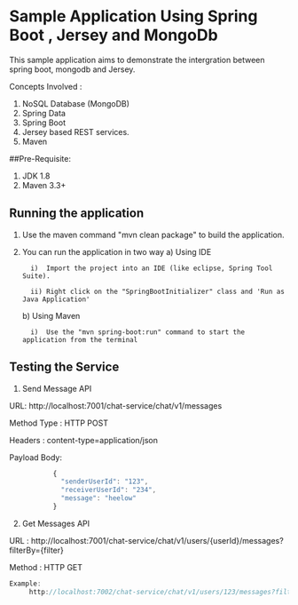 # Sample Application Using Spring Boot , Jersey and MongoDb

This sample application aims to demonstrate the intergration between spring boot, mongodb and Jersey.

Concepts Involved :

1. NoSQL Database (MongoDB)
2. Spring Data 
3. Spring Boot
4. Jersey based REST services.
5. Maven 


##Pre-Requisite:

1. JDK 1.8
2. Maven 3.3+


## Running the application

1. Use the maven command  "mvn clean package" to build the application.
2. You can run the application in two way
    a) Using IDE 

         i)  Import the project into an IDE (like eclipse, Spring Tool Suite). 

         ii) Right click on the "SpringBootInitializer" class and 'Run as Java Application' 

    b) Using Maven

         i)  Use the "mvn spring-boot:run" command to start the application from the terminal


## Testing the Service

1. Send Message API

URL: http://localhost:7001/chat-service/chat/v1/messages

Method Type : HTTP POST

Headers :
      content-type=application/json
      
 Payload Body:
 
 ```javascript
            {
              "senderUserId": "123",
              "receiverUserId": "234",
              "message": "heelow"
            }  
```

2. Get Messages API

URL : http://localhost:7001/chat-service/chat/v1/users/{userId}/messages?filterBy={filter}

Method : HTTP GET

 ```javascript
Example:
      http://localhost:7002/chat-service/chat/v1/users/123/messages?filterBy=sent
```

  








